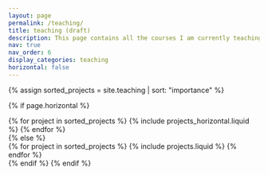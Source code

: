 ```yaml
---
layout: page
permalink: /teaching/
title: teaching (draft)
description: This page contains all the courses I am currently teaching at the university.
nav: true
nav_order: 6
display_categories: teaching
horizontal: false
---
```


<!-- pages/projects.md -->
<div class="teaching">

<!-- Display projects without categories -->

{% assign sorted_projects = site.teaching | sort: "importance" %}

  <!-- Generate cards for each project -->

{% if page.horizontal %}

  <div class="container">
    <div class="row row-cols-2">
    {% for project in sorted_projects %}
      {% include projects_horizontal.liquid %}
    {% endfor %}
    </div>
  </div>
  {% else %}
  <div class="grid">
    {% for project in sorted_projects %}
      {% include projects.liquid %}
    {% endfor %}
  </div>
  {% endif %}
{% endif %}
</div>
